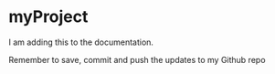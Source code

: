 # myProject
I am adding this to the documentation.

Remember to save, commit and push the updates to my Github repo

